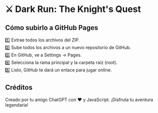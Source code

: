 
# ⚔️ Dark Run: The Knight's Quest

## Cómo subirlo a GitHub Pages

1️⃣ Extrae todos los archivos del ZIP.  
2️⃣ Sube todos los archivos a un nuevo repositorio de GitHub.  
3️⃣ En GitHub, ve a Settings → Pages.  
4️⃣ Selecciona la rama principal y la carpeta raíz (root).  
5️⃣ Listo, GitHub te dará un enlace para jugar online.

## Créditos
Creado por tu amigo ChatGPT con ❤️ y JavaScript. ¡Disfruta tu aventura legendaria!
